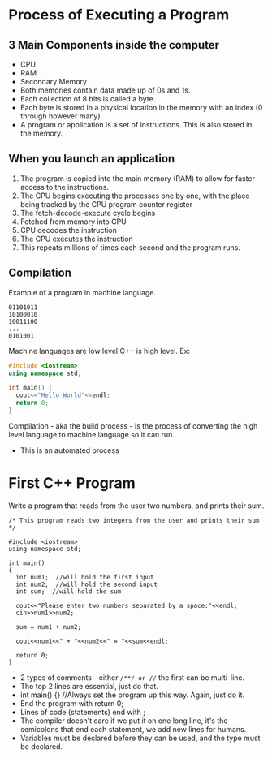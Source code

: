 # Process of Executing a Program
## 3 Main Components inside the computer
* CPU
* RAM
* Secondary Memory
* Both memories contain data made up of 0s and 1s.  
* Each collection of 8 bits is called a byte.
* Each byte is stored in a physical location in the memory with an index (0 through however many)
* A program or application is a set of instructions.  This is also stored in the memory.
## When you launch an application 
1. The program is copied into the main memory (RAM) to allow for faster access to the instructions.
2. The CPU begins executing the processes one by one, with the place being tracked by the CPU program counter register
3. The fetch-decode-execute cycle begins
4. Fetched from memory into CPU
5. CPU decodes the instruction
6. The CPU executes the instruction
7. This repeats millions of times each second and the program runs.


## Compilation
Example of a program in machine language.
```
01101011
10100010
10011100
...
0101001
```
Machine languages are low level
C++ is high level.
Ex:
```C++
#include <iostream>
using namespace std;

int main() {
  cout<<"Hello World"<<endl;
  return 0;
}
```
Compilation - aka the build process - is the process of converting the high level language to machine language so it can run.
* This is an automated process

# First C++ Program
Write a program that reads from the user two numbers, and prints their sum.

```
/* This program reads two integers from the user and prints their sum */

#include <iostream>
using namespace std;

int main()
{
  int num1;  //will hold the first input
  int num2;  //will hold the second input
  int sum;  //will hold the sum
  
  cout<<"Please enter two numbers separated by a space:"<<endl;
  cin>>num1>>num2;
  
  sum = num1 + num2;
  
  cout<<num1<<" + "<<num2<<" = "<<sum<<endl;
  
  return 0;
}
```

* 2 types of comments - either ```/**/ or //``` the first can be multi-line.
* The top 2 lines are essential, just do that.
* int main() {}  //Always set the program up this way.  Again, just do it.
* End the program with return 0;  
* Lines of code (statements) end with ;
* The compiler doesn't care if we put it on one long line, it's the semicolons that end each statement, we add new lines for humans.
* Variables must be declared before they can be used, and the type must be declared.



